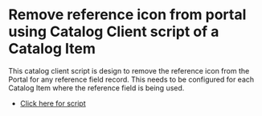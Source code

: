 # Remove reference icon from portal using Catalog Client script of a Catalog Item

This catalog client script is design to remove the reference icon from the Portal for any reference field record.
This needs to be configured for each Catalog Item where the reference field is being used.

* [Click here for script](remove-reference-icon-from-portal-onLoad.js)